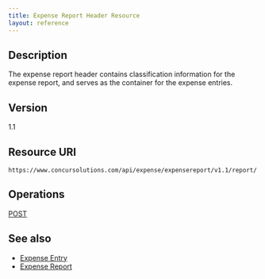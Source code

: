 ```yaml
---
title: Expense Report Header Resource 
layout: reference
---
```



## Description
The expense report header contains classification information for the expense report, and serves as the container for the expense entries.

## Version 
1.1

## Resource URI
`https://www.concursolutions.com/api/expense/expensereport/v1.1/report/`

## Operations
[POST][1]

## See also
* [Expense Entry][2]
* [Expense Report][3]


[1]: https://developer.concur.com/expense-report/expense-report-header-resource/expense-report-header-resource-post
[2]: https://developer.concur.com/expense-report/expense-entry-resource
[3]: https://developer.concur.com/expense-report/expense-report-resource
